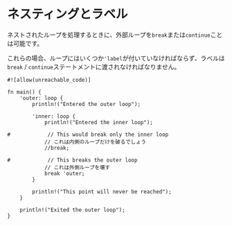 # <!--Nesting and labels--> ネスティングとラベル

<!--It's possible to `break` or `continue` outer loops when dealing with nested loops.-->
ネストされたループを処理するときに、外部ループを`break`または`continue`ことは可能です。
<!--In these cases, the loops must be annotated with some `'label`, and the label must be passed to the `break` / `continue` statement.-->
これらの場合、ループにはいくつか`'label`が付いていなければならず、ラベルは`break` / `continue`ステートメントに渡されなければなりません。

```rust,editable
#![allow(unreachable_code)]

fn main() {
    'outer: loop {
        println!("Entered the outer loop");

        'inner: loop {
            println!("Entered the inner loop");

#            // This would break only the inner loop
            // これは内側のループだけを破るでしょう
            //break;

#            // This breaks the outer loop
            // これは外側ループを壊す
            break 'outer;
        }

        println!("This point will never be reached");
    }

    println!("Exited the outer loop");
}
```
